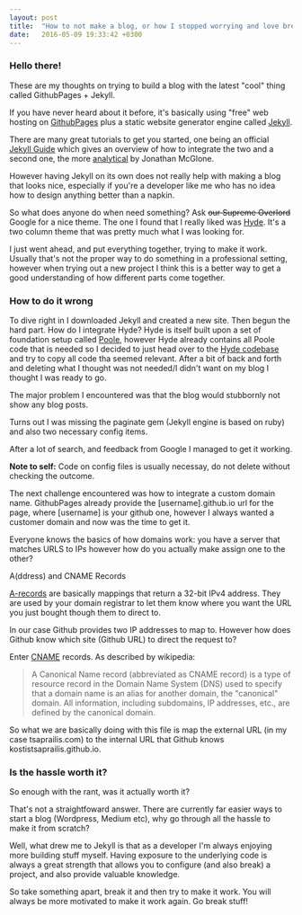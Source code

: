 ```yaml
---
layout: post
title:  "How to not make a blog, or how I stopped worrying and love breaking stuff."
date:   2016-05-09 19:33:42 +0300
---
```


### Hello there!

These are my thoughts on trying to build a blog with the latest "cool" thing called
GithubPages + Jekyll.

If you have never heard about it before, it's basically using "free" web hosting on
[GithubPages][githubpages-url] plus a static website generator engine called
[Jekyll][jekyll-url].

There are many great tutorials to get you started, one being an official
[Jekyll Guide][jekyllgithub-url] which gives an overview of how to integrate
the two and a second one, the more [analytical][jonathanmacglone-url] by
Jonathan McGlone.

<!--excerpt-->

However having Jekyll on its own does not really help with making a blog that
looks nice, especially if you're a developer like me who has no idea how to
design anything better than a napkin.

So what does anyone do when need something? Ask <del>our Supreme Overlord</del> Google
for a nice theme. The one I found that I really liked was [Hyde][hyde-url]. It's a
two column theme that was pretty much what I was looking for.

I just went ahead, and put everything together, trying to make it work. Usually
that's not the proper way to do something in a professional setting, however when
trying out a new project I think this is a better way to get a good understanding
of how different parts come together.

### How to do it wrong

To dive right in I downloaded Jekyll and created a new site. Then begun the hard part.
How do I integrate Hyde? Hyde is itself built upon a set of foundation setup called
[Poole][poole-url], however Hyde already contains all Poole code that is needed so
I decided to just head over to the [Hyde codebase][hydecode-url] and try to copy all
code tha seemed relevant. After a bit of back and forth and deleting what I thought
was not needed/I didn't want on my blog I thought I was ready to go.

The major problem I encountered was that the blog would stubbornly not show any blog posts.

Turns out I was missing the paginate gem (Jekyll engine is based on ruby) and also
two necessary config items.

After a lot of search, and feedback from Google I managed to get it working.

<strong>Note to self:</strong> Code on config files is usually necessay,
do not delete without checking the outcome.

The next challenge encountered was how to integrate a custom domain name. GithubPages
already provide the [username].github.io url for the page, where [username] is your
github one, however I always wanted a customer domain and now was the time to get it.

Everyone knows the basics of how domains work: you have a server that matches URLS to IPs
however how do you actually make assign one to the other?

A(ddress) and CNAME Records

[A-records][arecord-url] are basically mappings that return a 32-bit IPv4 address. They are used
by your domain registrar to let them know where you want the URL you just bought
though them to direct to.

In our case Github provides two IP addresses to map to. However how does Github know
which site (Github URL) to direct the request to?

Enter [CNAME][cname-url] records. As described by wikipedia:
> A Canonical Name record (abbreviated as CNAME record) is a type of resource record
in the Domain Name System (DNS) used to specify that a domain name is an alias for another domain,
the "canonical" domain. All information, including subdomains, IP addresses, etc.,
are defined by the canonical domain.

So what we are basically doing with this file is map the external URL (in my case
tsaprailis.com) to the internal URL that Github knows kostistsaprailis.github.io.


### Is the hassle worth it?

So enough with the rant, was it actually worth it?

That's not a straightfoward answer. There are currently far easier ways to start a blog
(Wordpress, Medium etc), why go through all the hassle to make it from scratch?

Well, what drew me to Jekyll is that as a developer I'm always
enjoying more building stuff myself. Having exposure to the underlying code is
always a great strength that allows you to configure (and also break) a project,
and also provide valuable knowledge.

So take something apart, break it and then try to make it work. You will always be
more motivated to make it work again. Go break stuff!


[githubpages-url]: https://pages.github.com/
[jekyll-url]: https://jekyllrb.com/
[jekyllgithub-url]: https://jekyllrb.com/docs/github-pages/
[jonathanmacglone-url]: http://jmcglone.com/guides/github-pages/
[hyde-url]: http://hyde.getpoole.com/
[poole-url]: http://getpoole.com/
[hydecode-url]: https://github.com/poole/hyde/
[arecord-url]:https://en.wikipedia.org/wiki/List_of_DNS_record_types#A
[cname-url]:https://en.wikipedia.org/wiki/CNAME_record
